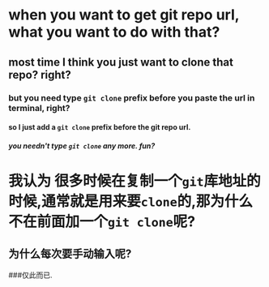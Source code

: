 # when you want to get git repo url, what you want to do with that?
## most time I think you just want to clone that repo? right?
### but you need type `git clone` prefix before you paste the url in terminal, right?
#### so I just add a `git clone` prefix before the git repo url.
##### you needn't type `git clone` any more. fun?


# 我认为 很多时候在复制一个`git`库地址的时候,通常就是用来要`clone`的,那为什么不在前面加一个`git clone`呢?
## 为什么每次要手动输入呢?

###仅此而已.